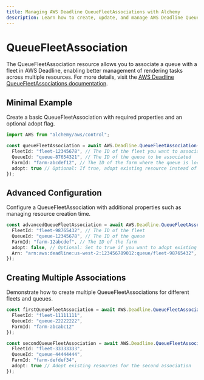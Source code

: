 ```yaml
---
title: Managing AWS Deadline QueueFleetAssociations with Alchemy
description: Learn how to create, update, and manage AWS Deadline QueueFleetAssociations using Alchemy Cloud Control.
---
```


# QueueFleetAssociation

The QueueFleetAssociation resource allows you to associate a queue with a fleet in AWS Deadline, enabling better management of rendering tasks across multiple resources. For more details, visit the [AWS Deadline QueueFleetAssociations documentation](https://docs.aws.amazon.com/deadline/latest/userguide/).

## Minimal Example

Create a basic QueueFleetAssociation with required properties and an optional adopt flag.

```ts
import AWS from "alchemy/aws/control";

const queueFleetAssociation = await AWS.Deadline.QueueFleetAssociation("myQueueFleetAssociation", {
  FleetId: "fleet-12345678", // The ID of the fleet you want to associate
  QueueId: "queue-87654321", // The ID of the queue to be associated
  FarmId: "farm-abcdef12", // The ID of the farm where the queue is located
  adopt: true // Optional: If true, adopt existing resource instead of failing when resource already exists
});
```

## Advanced Configuration

Configure a QueueFleetAssociation with additional properties such as managing resource creation time.

```ts
const advancedQueueFleetAssociation = await AWS.Deadline.QueueFleetAssociation("advancedQueueFleetAssociation", {
  FleetId: "fleet-98765432", // The ID of the fleet
  QueueId: "queue-12345678", // The ID of the queue
  FarmId: "farm-12abcdef", // The ID of the farm
  adopt: false, // Optional: Set to true if you want to adopt existing resources
  Arn: "arn:aws:deadline:us-west-2:123456789012:queue/fleet-98765432", // Optional: ARN of the resource
});
```

## Creating Multiple Associations

Demonstrate how to create multiple QueueFleetAssociations for different fleets and queues.

```ts
const firstQueueFleetAssociation = await AWS.Deadline.QueueFleetAssociation("firstAssociation", {
  FleetId: "fleet-11111111",
  QueueId: "queue-22222222",
  FarmId: "farm-abcabc12"
});

const secondQueueFleetAssociation = await AWS.Deadline.QueueFleetAssociation("secondAssociation", {
  FleetId: "fleet-33333333",
  QueueId: "queue-44444444",
  FarmId: "farm-defdef34",
  adopt: true // Adopt existing resources for the second association
});
```